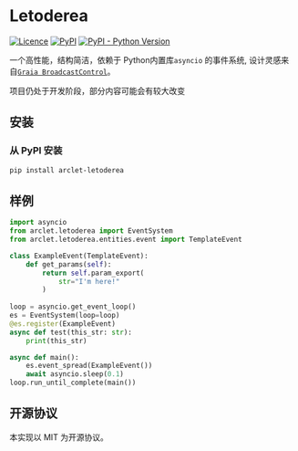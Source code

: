 # Letoderea
[![Licence](https://img.shields.io/github/license/ArcletProject/Letoderea)](https://github.com/ArcletProject/Letoderea/blob/master/LICENSE)
[![PyPI](https://img.shields.io/pypi/v/arclet-letoderea)](https://pypi.org/project/arclet-letoderea)
[![PyPI - Python Version](https://img.shields.io/pypi/pyversions/arclet-letoderea)](https://www.python.org/)

一个高性能，结构简洁，依赖于 Python内置库`asyncio` 的事件系统, 设计灵感来自[`Graia BroadcastControl`](https://github.com/GraiaProject/BroadcastControl)。

项目仍处于开发阶段，部分内容可能会有较大改变

## 安装
### 从 PyPI 安装
``` bash
pip install arclet-letoderea
```

## 样例
```python
import asyncio
from arclet.letoderea import EventSystem
from arclet.letoderea.entities.event import TemplateEvent

class ExampleEvent(TemplateEvent):
    def get_params(self):
        return self.param_export(
            str="I'm here!"
        )
 
loop = asyncio.get_event_loop()
es = EventSystem(loop=loop)
@es.register(ExampleEvent)
async def test(this_str: str):
    print(this_str)

async def main():
    es.event_spread(ExampleEvent())
    await asyncio.sleep(0.1)
loop.run_until_complete(main())
```

## 开源协议
本实现以 MIT 为开源协议。
